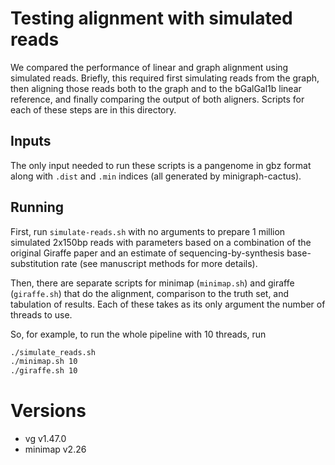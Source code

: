 # Testing alignment with simulated reads

We compared the performance of linear and graph alignment using simulated
reads. Briefly, this required first simulating reads from the graph, then
aligning those reads both to the graph and to the bGalGal1b linear reference,
and finally comparing the output of both aligners. Scripts for each of these
steps are in this directory.

## Inputs
The only input needed to run these scripts is a pangenome in gbz format along
with `.dist` and `.min` indices (all generated by minigraph-cactus).

## Running
First, run `simulate-reads.sh` with no arguments to prepare 1 million simulated
2x150bp reads with parameters based on a combination of the original Giraffe
paper and an estimate of sequencing-by-synthesis base-substitution rate (see
manuscript methods for more details).

Then, there are separate scripts for minimap (`minimap.sh`) and giraffe
(`giraffe.sh`) that do the alignment, comparison to the truth set, and
tabulation of results. Each of these takes as its only argument the number of
threads to use.

So, for example, to run the whole pipeline with 10 threads, run
```bash
./simulate_reads.sh
./minimap.sh 10
./giraffe.sh 10
```

# Versions
* vg v1.47.0
* minimap v2.26
